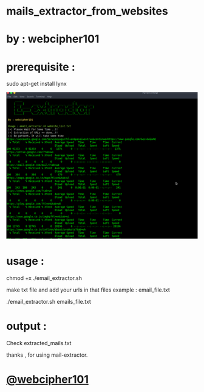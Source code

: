 # mails_extractor_from_websites
# by : webcipher101

# prerequisite :
sudo apt-get install lynx

![](demo1.png)

# usage : 
chmod +x ./email_extractor.sh

make txt file and add your urls in that files example : email_file.txt

./email_extractor.sh emails_file.txt

# output : 

Check extracted_mails.txt

thanks , for using mail-extractor.

# <a href="https://twitter.com/webcipher101?s=09">@webcipher101</a>
